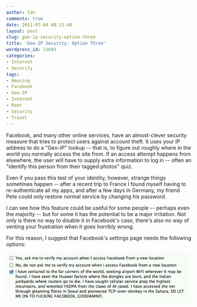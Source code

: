 ```yaml
---
author: Ian
comments: true
date: 2011-07-04 08:13:40
layout: post
slug: geo-ip-security-option-three
title: 'Geo-IP Security: Option Three'
wordpress_id: 11693
categories:
- Internet
- Security
tags:
- Amusing
- Facebook
- Geo-IP
- Internet
- Rant
- Security
- Travel
---
```


Facebook, and many other online services, have an almost-clever security measure that tries to protect users against account theft. It uses your IP address to do a "Geo-IP" lookup -- that is, to figure out roughly where in the world you normally access the site from. If an access attempt happens from elsewhere, the user will have to supply extra information to log in -- often an "identify this person from their tagged photos" quiz.

Even if you pass this test of your identity, however, strange things sometimes happen -- after a recent trip to France I found myself having to re-authenticate all my apps, and after a few days in Germany, my friend Pete could only restore normal service by changing his password.

I can see how this feature could be useful for some people -- perhaps even the majority -- but for some it has the potential to be a major irritation. Not only is there no way to disable it in Facebook's case, there's also no way of venting your frustration when it goes horribly wrong.

For this reason, I suggest that Facebook's settings page needs the following options:

 ![image](/blog/2011/07/wpid-Screen-shot-2011-07-04-at-07.26.52.png)
